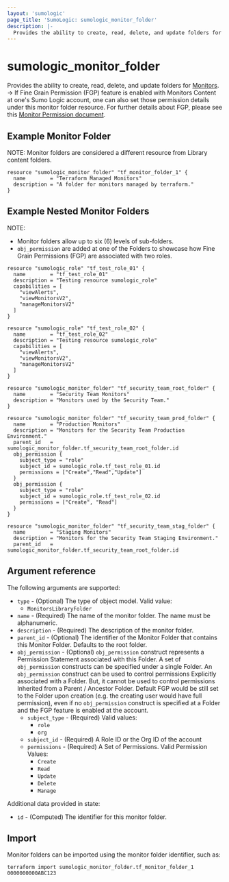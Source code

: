 ```yaml
---
layout: 'sumologic'
page_title: 'SumoLogic: sumologic_monitor_folder'
description: |-
  Provides the ability to create, read, delete, and update folders for Monitors.
---
```


# sumologic_monitor_folder

Provides the ability to create, read, delete, and update folders for [Monitors][1].
-> If Fine Grain Permission (FGP) feature is enabled with Monitors Content at one's Sumo Logic account, one can also set those permission details under this monitor folder resource. For further details about FGP, please see this [Monitor Permission document][2]. 

## Example Monitor Folder

NOTE: Monitor folders are considered a different resource from Library content folders.

```hcl
resource "sumologic_monitor_folder" "tf_monitor_folder_1" {
  name        = "Terraform Managed Monitors"
  description = "A folder for monitors managed by terraform."
}
```

## Example Nested Monitor Folders

NOTE: 
- Monitor folders allow up to six (6) levels of sub-folders.
- `obj_permission` are added at one of the Folders to showcase how Fine Grain Permissions (FGP) are associated with two roles. 


```hcl
resource "sumologic_role" "tf_test_role_01" {
  name        = "tf_test_role_01"
  description = "Testing resource sumologic_role"
  capabilities = [
    "viewAlerts",
    "viewMonitorsV2",
    "manageMonitorsV2"
  ]
}

resource "sumologic_role" "tf_test_role_02" {
  name        = "tf_test_role_02"
  description = "Testing resource sumologic_role"
  capabilities = [
    "viewAlerts",
    "viewMonitorsV2",
    "manageMonitorsV2"
  ]
}

resource "sumologic_monitor_folder" "tf_security_team_root_folder" {
  name        = "Security Team Monitors"
  description = "Monitors used by the Security Team."
}

resource "sumologic_monitor_folder" "tf_security_team_prod_folder" {
  name        = "Production Monitors"
  description = "Monitors for the Security Team Production Environment."
  parent_id   = sumologic_monitor_folder.tf_security_team_root_folder.id
  obj_permission {
    subject_type = "role"
    subject_id = sumologic_role.tf_test_role_01.id 
    permissions = ["Create","Read","Update"] 
  }
  obj_permission {
    subject_type = "role"
    subject_id = sumologic_role.tf_test_role_02.id
    permissions = ["Create", "Read"]
  }
}

resource "sumologic_monitor_folder" "tf_security_team_stag_folder" {
  name        = "Staging Monitors"
  description = "Monitors for the Security Team Staging Environment."
  parent_id   = sumologic_monitor_folder.tf_security_team_root_folder.id
```

## Argument reference

The following arguments are supported:

- `type` - (Optional) The type of object model. Valid value:
  - `MonitorsLibraryFolder`
- `name` - (Required) The name of the monitor folder. The name must be alphanumeric.
- `description` - (Required) The description of the monitor folder.
- `parent_id` - (Optional) The identifier of the Monitor Folder that contains this Monitor Folder. Defaults to the root folder.
- `obj_permission` - (Optional) `obj_permission` construct represents a Permission Statement associated with this Folder. A set of `obj_permission` constructs can be specified under a single Folder. An `obj_permission` construct can be used to control permissions Explicitly associated with a Folder. But, it cannot be used to control permissions Inherited from a Parent / Ancestor Folder.  Default FGP would be still set to the Folder upon creation (e.g. the creating user would have full permission), even if no `obj_permission` construct is specified at a Folder and the FGP feature is enabled at the account. 
  - `subject_type` - (Required) Valid values: 
    - `role` 
    - `org` 
  - `subject_id` - (Required) A Role ID or the Org ID of the account 
  - `permissions` - (Required) A Set of Permissions. Valid Permission Values: 
    - `Create`
    - `Read`
    - `Update` 
    - `Delete` 
    - `Manage`

Additional data provided in state:

- `id` - (Computed) The identifier for this monitor folder.

## Import

Monitor folders can be imported using the monitor folder identifier, such as:

```hcl
terraform import sumologic_monitor_folder.tf_monitor_folder_1 0000000000ABC123
```

[1]: https://help.sumologic.com/?cid=10020
[2]: https://help.sumologic.com/Visualizations-and-Alerts/Alerts/Monitors#configure-permissions-to-monitors-folders
